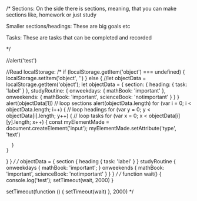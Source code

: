
/*
Sections:
On the side there is sections, meaning, that you can make sections like, homework or just study

Smaller sections/headings:
These are big goals etc

Tasks:
These are tasks that can be completed and recorded

*/



//alert('test')


//Read localStorage:
/*
if (localStorage.getItem('object') === undefined) {
  localStorage.setItem('object', '')
} else {
  //let objectData = localStorage.getItem('object');
  let objectData = {
    section: {
      heading: {
        task: 'label'
      }
    },
    studyRoutine: {
      onweekdays: {
        mathBook: 'important'
      },
      onweekends: {
        mathBook: 'important',
        scienceBook: 'notimportant'
      }
    }
  }
  alert(objectData[1])
  // loop sections
  alert(objectData.length)
  for (var i = 0; i < objectData.length; i++) {
    // loop headings
    for (var y = 0; y < objectData[i].length; y++) {
      // loop tasks
      for (var x = 0; x < objectData[i][y].length; x++) {
        const myElementMade = document.createElement('input');
        myElementMade.setAttribute('type', 'text')

      }
    }
  }
}
*/
/*
objectData = {
  section {
    heading {
      task: 'label'
    }
  }
  studyRoutine {
    onweekdays {
      mathBook: 'important';
    }
    onweekends {
      mathBook: 'important',
      scienceBook: 'notimportant'
    }
  }
}
*/
/*
function wait() {
  console.log('test');
  setTimeout(wait, 2000)
}

setTimeout(function () {
  setTimeout(wait)
}, 2000)
*/